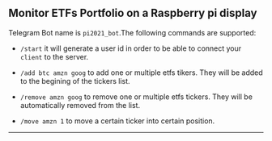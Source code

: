 ## Monitor ETFs Portfolio on a Raspberry pi display

Telegram Bot name is `pi2021_bot`.The following 
commands are supported:

- `/start` it will generate a user id in order to
be able to connect your `client` to the server.

- `/add btc amzn goog` to add one or multiple etfs
tikers. They will be added to the begining of the 
tickers list.

- `/remove amzn goog` to remove one or multiple
etfs tickers. They will be automatically removed
from the list.

- `/move amzn 1` to move a certain ticker into
certain position.

---

